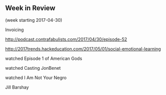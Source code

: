 ## Week in Review

(week starting 2017-04-30)

Invoicing

http://podcast.contrafabulists.com/2017/04/30/episode-52

http://2017trends.hackeducation.com/2017/05/01/social-emotional-learning

watched Episode 1 of American Gods

watched Casting JonBenet

watched I Am Not Your Negro

Jill Barshay




